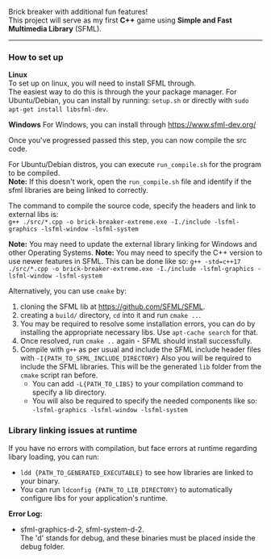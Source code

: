 Brick breaker with additional fun features!  
This project will serve as my first **C++** game using **Simple and Fast Multimedia Library** (SFML).

--- 

### How to set up
**Linux**  
To set up on linux, you will need to install SFML through.  
The easiest way to do this is through the your package manager. For Ubuntu/Debian, you can install by running: `setup.sh` or directly with `sudo apt-get install libsfml-dev`.

**Windows**
For Windows, you can install through https://www.sfml-dev.org/  

Once you've progressed passed this step, you can now compile the src code.  

For Ubuntu/Debian distros, you can execute `run_compile.sh` for the program to be compiled.  
**Note:** If this doesn't work, open the `run_compile.sh` file and identify if the sfml libraries are being linked to correctly.  
  
The command to compile the source code, specify the headers and link to external libs is:  
`g++ ./src/*.cpp -o brick-breaker-extreme.exe -I./include -lsfml-graphics -lsfml-window -lsfml-system`

**Note:** You may need to update the external library linking for Windows and other Operating Systems.
**Note:** You may need to specify the C++ version to use newer features in SFML. This can be done like so:
`g++ -std=c++17 ./src/*.cpp -o brick-breaker-extreme.exe -I./include -lsfml-graphics -lsfml-window -lsfml-system`

Alternatively, you can use `cmake` by:  
1. cloning the SFML lib at https://github.com/SFML/SFML.  
2. creating a `build/` directory, `cd` into it and run `cmake ..`.
3. You may be required to resolve some installation errors, you can do by installing
   the appropriate necessary libs. Use `apt-cache search` for that.
4. Once resolved, run `cmake ..` again - SFML should install successfully.
5. Compile with `g++` as per usual and include the SFML include header files with `-I{PATH_TO_SFML_INCLUDE_DIRECTORY}`
   Also you will be required to include the SFML libraries. This will be the generated `lib` folder from the `cmake` script ran before.  
   - You can add `-L{PATH_TO_LIBS}` to your compilation command to specify a lib directory.  
   - You will also be required to specify the needed components like so:   
   `-lsfml-graphics -lsfml-window -lsfml-system`

### Library linking issues at runtime
If you have no errors with compilation, but face errors at runtime regarding libary loading, you can run:  
- `ldd {PATH_TO_GENERATED_EXECUTABLE}` to see how libraries are linked to your binary.
- You can run `ldconfig {PATH_TO_LIB_DIRECTORY}` to automatically configure libs for your application's runtime.


**Error Log:**
- sfml-graphics-d-2, sfml-system-d-2.  
  The 'd' stands for debug, and 
  these binaries must be placed inside the debug folder. 
